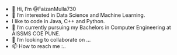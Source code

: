 - 👋 Hi, I’m @FaizanMulla730
- 👀 I’m interested in Data Science and Machine Learning.
- I like to code in Java, C++ and Python. 
- 🌱 I’m currently pursuing my Bachelors in Computer Engineering at AISSMS COE PUNE.
- 💞️ I’m looking to collaborate on ...
- 📫 How to reach me :..

<!---
FaizanMulla730/FaizanMulla730 is a ✨ special ✨ repository because its `README.md` (this file) appears on your GitHub profile.
You can click the Preview link to take a look at your changes.
--->
